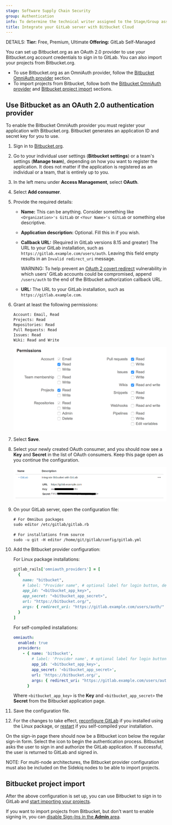 ```yaml
---
stage: Software Supply Chain Security
group: Authentication
info: To determine the technical writer assigned to the Stage/Group associated with this page, see https://handbook.gitlab.com/handbook/product/ux/technical-writing/#assignments
title: Integrate your GitLab server with Bitbucket Cloud
---
```


DETAILS:
**Tier:** Free, Premium, Ultimate
**Offering:** GitLab Self-Managed

You can set up Bitbucket.org as an OAuth 2.0 provider to use your Bitbucket.org
account credentials to sign in to GitLab. You can also import your projects from
Bitbucket.org.

- To use Bitbucket.org as an OmniAuth provider, follow the
  [Bitbucket OmniAuth provider](#use-bitbucket-as-an-oauth-20-authentication-provider) section.
- To import projects from Bitbucket, follow both the
  [Bitbucket OmniAuth provider](#use-bitbucket-as-an-oauth-20-authentication-provider) and
  [Bitbucket project import](#bitbucket-project-import) sections.

## Use Bitbucket as an OAuth 2.0 authentication provider

To enable the Bitbucket OmniAuth provider you must register your application
with Bitbucket.org. Bitbucket generates an application ID and secret key for
you to use.

1. Sign in to [Bitbucket.org](https://bitbucket.org).
1. Go to your individual user settings (**Bitbucket settings**) or a team's
   settings (**Manage team**), depending on how you want to register the application.
   It does not matter if the application is registered as an individual or a
   team, that is entirely up to you.
1. In the left menu under **Access Management**, select **OAuth**.
1. Select **Add consumer**.
1. Provide the required details:

   - **Name:** This can be anything. Consider something like `<Organization>'s GitLab`
     or `<Your Name>'s GitLab` or something else descriptive.
   - **Application description:** Optional. Fill this in if you wish.
   - **Callback URL:** (Required in GitLab versions 8.15 and greater)
     The URL to your GitLab installation, such as
     `https://gitlab.example.com/users/auth`.
     Leaving this field empty
     results in an `Invalid redirect_uri` message.

     WARNING:
     To help prevent an [OAuth 2 covert redirect](https://oauth.net/advisories/2014-1-covert-redirect/)
     vulnerability in which users' GitLab accounts could be compromised, append `/users/auth`
     to the end of the Bitbucket authorization callback URL.

   - **URL:** The URL to your GitLab installation, such as `https://gitlab.example.com`.

1. Grant at least the following permissions:

   ```plaintext
   Account: Email, Read
   Projects: Read
   Repositories: Read
   Pull Requests: Read
   Issues: Read
   Wiki: Read and Write
   ```

   ![Bitbucket OAuth settings page](img/bitbucket_oauth_settings_page_v8_15.png)

1. Select **Save**.
1. Select your newly created OAuth consumer, and you should now see a **Key** and
   **Secret** in the list of OAuth consumers. Keep this page open as you continue
   the configuration.

   ![Bitbucket OAuth key](img/bitbucket_oauth_keys_v8_12.png)

1. On your GitLab server, open the configuration file:

   ```shell
   # For Omnibus packages
   sudo editor /etc/gitlab/gitlab.rb

   # For installations from source
   sudo -u git -H editor /home/git/gitlab/config/gitlab.yml
   ```

1. Add the Bitbucket provider configuration:

   For Linux package installations:

   ```ruby
   gitlab_rails['omniauth_providers'] = [
     {
       name: "bitbucket",
       # label: "Provider name", # optional label for login button, defaults to "Bitbucket"
       app_id: "<bitbucket_app_key>",
       app_secret: "<bitbucket_app_secret>",
       url: "https://bitbucket.org/",
       args: { redirect_uri: "https://gitlab.example.com/users/auth/" },
     }
   ]
   ```

   For self-compiled installations:

   ```yaml
   omniauth:
     enabled: true
     providers:
       - { name: 'bitbucket',
           # label: 'Provider name', # optional label for login button, defaults to "Bitbucket"
           app_id: '<bitbucket_app_key>',
           app_secret: '<bitbucket_app_secret>',
           url: 'https://bitbucket.org/',
           args: { redirect_uri: "https://gitlab.example.com/users/auth/" },
         }
   ```

   Where `<bitbucket_app_key>` is the **Key** and `<bitbucket_app_secret>` the **Secret**
   from the Bitbucket application page.

1. Save the configuration file.
1. For the changes to take effect, [reconfigure GitLab](../administration/restart_gitlab.md#reconfigure-a-linux-package-installation)
   if you installed using the Linux package, or [restart](../administration/restart_gitlab.md#self-compiled-installations)
   if you self-compiled your installation.

On the sign-in page there should now be a Bitbucket icon below the regular
sign-in form. Select the icon to begin the authentication process. Bitbucket asks
the user to sign in and authorize the GitLab application. If successful, the user
is returned to GitLab and signed in.

NOTE:
For multi-node architectures, the Bitbucket provider configuration must also be included on the Sidekiq nodes to be able to import projects.

## Bitbucket project import

After the above configuration is set up, you can use Bitbucket to sign in to
GitLab and [start importing your projects](../user/project/import/bitbucket.md).

If you want to import projects from Bitbucket, but don't want to enable signing in,
you can [disable Sign-Ins in the **Admin** area](omniauth.md#enable-or-disable-sign-in-with-an-omniauth-provider-without-disabling-import-sources).
